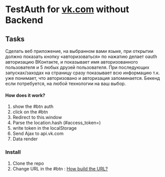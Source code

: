 # TestAuth for [vk.com](https://vk.com) without Backend
## Tasks
Сделать веб приложение, на выбранном вами языке, при открытии должно показать кнопку «авторизоваться» по нажатию делает oauth авторизацию ВКонтакте, и показывает имя авторизованного пользователя и 5 любых друзей пользователя. При последующих запусках/заходах на страницу сразу показывает всю информацию т.к. уже понимает, что авторизовано и авторизация запоминается. Бекенд если потребуется, на любой технологии на ваш выбор. 

#### How does it work?
1. show the #btn auth
2. click on the #btn
3. Redirect to this.window
4. Parse the location.hash (#access_token=)
5. write token in the localStorage
6. Send Ajax to api.vk.com
7. Data render

### Install
1. Clone the repo
2. Change URL in the #btn : [How build the URL?](https://vk.com/dev/first_guide?f=3.%20%D0%90%D0%B2%D1%82%D0%BE%D1%80%D0%B8%D0%B7%D0%B0%D1%86%D0%B8%D1%8F%20%D0%BF%D0%BE%D0%BB%D1%8C%D0%B7%D0%BE%D0%B2%D0%B0%D1%82%D0%B5%D0%BB%D1%8F)
